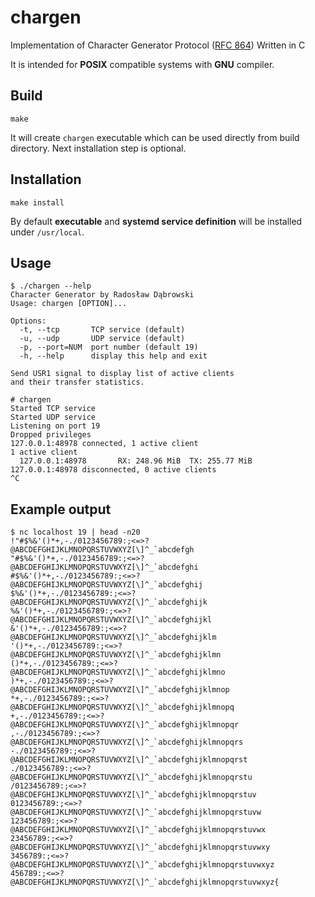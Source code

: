 # chargen

Implementation of Character Generator Protocol ([RFC 864][1]) Written in C

It is intended for **POSIX** compatible systems with **GNU** compiler.

## Build

```
make
```

It will create `chargen` executable which can be used directly from build
directory. Next installation step is optional.

## Installation

```
make install
```

By default **executable** and **systemd service definition** will be installed
under `/usr/local`.

## Usage

```
$ ./chargen --help
Character Generator by Radosław Dąbrowski
Usage: chargen [OPTION]...

Options:
  -t, --tcp       TCP service (default)
  -u, --udp       UDP service (default)
  -p, --port=NUM  port number (default 19)
  -h, --help      display this help and exit

Send USR1 signal to display list of active clients
and their transfer statistics.
```

```
# chargen
Started TCP service
Started UDP service
Listening on port 19
Dropped privileges
127.0.0.1:48978 connected, 1 active client
1 active client
  127.0.0.1:48978       RX: 248.96 MiB  TX: 255.77 MiB
127.0.0.1:48978 disconnected, 0 active clients
^C
```

## Example output

```
$ nc localhost 19 | head -n20
!"#$%&'()*+,-./0123456789:;<=>?@ABCDEFGHIJKLMNOPQRSTUVWXYZ[\]^_`abcdefgh
"#$%&'()*+,-./0123456789:;<=>?@ABCDEFGHIJKLMNOPQRSTUVWXYZ[\]^_`abcdefghi
#$%&'()*+,-./0123456789:;<=>?@ABCDEFGHIJKLMNOPQRSTUVWXYZ[\]^_`abcdefghij
$%&'()*+,-./0123456789:;<=>?@ABCDEFGHIJKLMNOPQRSTUVWXYZ[\]^_`abcdefghijk
%&'()*+,-./0123456789:;<=>?@ABCDEFGHIJKLMNOPQRSTUVWXYZ[\]^_`abcdefghijkl
&'()*+,-./0123456789:;<=>?@ABCDEFGHIJKLMNOPQRSTUVWXYZ[\]^_`abcdefghijklm
'()*+,-./0123456789:;<=>?@ABCDEFGHIJKLMNOPQRSTUVWXYZ[\]^_`abcdefghijklmn
()*+,-./0123456789:;<=>?@ABCDEFGHIJKLMNOPQRSTUVWXYZ[\]^_`abcdefghijklmno
)*+,-./0123456789:;<=>?@ABCDEFGHIJKLMNOPQRSTUVWXYZ[\]^_`abcdefghijklmnop
*+,-./0123456789:;<=>?@ABCDEFGHIJKLMNOPQRSTUVWXYZ[\]^_`abcdefghijklmnopq
+,-./0123456789:;<=>?@ABCDEFGHIJKLMNOPQRSTUVWXYZ[\]^_`abcdefghijklmnopqr
,-./0123456789:;<=>?@ABCDEFGHIJKLMNOPQRSTUVWXYZ[\]^_`abcdefghijklmnopqrs
-./0123456789:;<=>?@ABCDEFGHIJKLMNOPQRSTUVWXYZ[\]^_`abcdefghijklmnopqrst
./0123456789:;<=>?@ABCDEFGHIJKLMNOPQRSTUVWXYZ[\]^_`abcdefghijklmnopqrstu
/0123456789:;<=>?@ABCDEFGHIJKLMNOPQRSTUVWXYZ[\]^_`abcdefghijklmnopqrstuv
0123456789:;<=>?@ABCDEFGHIJKLMNOPQRSTUVWXYZ[\]^_`abcdefghijklmnopqrstuvw
123456789:;<=>?@ABCDEFGHIJKLMNOPQRSTUVWXYZ[\]^_`abcdefghijklmnopqrstuvwx
23456789:;<=>?@ABCDEFGHIJKLMNOPQRSTUVWXYZ[\]^_`abcdefghijklmnopqrstuvwxy
3456789:;<=>?@ABCDEFGHIJKLMNOPQRSTUVWXYZ[\]^_`abcdefghijklmnopqrstuvwxyz
456789:;<=>?@ABCDEFGHIJKLMNOPQRSTUVWXYZ[\]^_`abcdefghijklmnopqrstuvwxyz{
```

[1]: https://tools.ietf.org/html/rfc864
